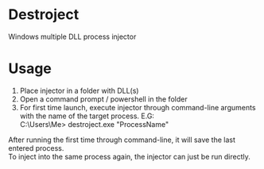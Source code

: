 # Destroject
Windows multiple DLL process injector     

# Usage
1. Place injector in a folder with DLL(s)    
2. Open a command prompt / powershell in the folder     
3. For first time launch, execute injector through command-line arguments with the name of the target process. E.G:    
   C:\Users\Me> destroject.exe "ProcessName"    

After running the first time through command-line, it will save the last entered process.    
To inject into the same process again, the injector can just be run directly.    
